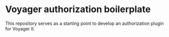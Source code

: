 # Voyager authorization boilerplate

This repository serves as a starting point to develop an authorization plugin for Voyager II.